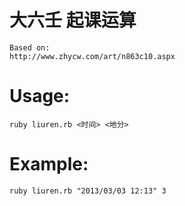  
大六壬 起课运算
=============
	
	Based on:
	http://www.zhycw.com/art/n863c10.aspx


Usage:
=======
	ruby liuren.rb <时间> <地分>


Example:
=============
	ruby liuren.rb "2013/03/03 12:13" 3




